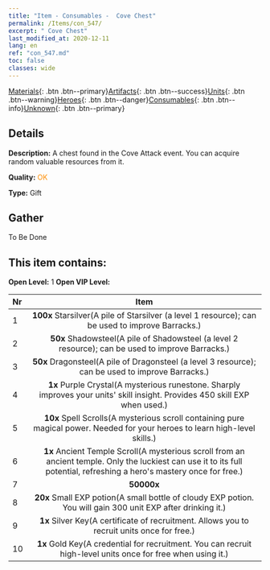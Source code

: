 ```yaml
---
title: "Item - Consumables -  Cove Chest"
permalink: /Items/con_547/
excerpt: " Cove Chest"
last_modified_at: 2020-12-11
lang: en
ref: "con_547.md"
toc: false
classes: wide
---
```

 [Materials](/Items/){: .btn .btn--primary}[Artifacts](/Items/Artifacts/){: .btn .btn--success}[Units](/Items/Units/){: .btn .btn--warning}[Heroes](/Items/Heroes/){: .btn .btn--danger}[Consumables](/Items/Consumables/){: .btn .btn--info}[Unknown](/Items/Unknown/){: .btn .btn--primary}

## Details
 **Description:** A chest found in the Cove Attack event. You can acquire random valuable resources from it.

 **Quality:** <span style="color: #FF8C00">OK</span>

 **Type:** Gift

## Gather

  To Be Done

## This item contains:

 **Open Level:** 1
 **Open VIP Level:** 

  | Nr |      Item    |
  |:---|:------------:|
  | 1 |  **100x** Starsilver(A pile of Starsilver (a level 1 resource); can be used to improve Barracks.) | 
  | 2 |  **50x** Shadowsteel(A pile of Shadowsteel (a level 2 resource); can be used to improve Barracks.) | 
  | 3 |  **50x** Dragonsteel(A pile of Dragonsteel (a level 3 resource); can be used to improve Barracks.) | 
  | 4 |  **1x** Purple Crystal(A mysterious runestone. Sharply improves your units' skill insight. Provides 450 skill EXP when used.) | 
  | 5 |  **10x** Spell Scrolls(A mysterious scroll containing pure magical power. Needed for your heroes to learn high-level skills.) | 
  | 6 |  **1x** Ancient Temple Scroll(A mysterious scroll from an ancient temple. Only the luckiest can use it to its full potential, refreshing a hero's mastery once for free.) | 
  | 7 |  **50000x** <i class="fas fa-coins"/> | 
  | 8 |  **20x** Small EXP potion(A small bottle of cloudy EXP potion. You will gain 300 unit EXP after drinking it.) | 
  | 9 |  **1x** Silver Key(A certificate of recruitment. Allows you to recruit units once for free.) | 
  | 10 |  **1x** Gold Key(A credential for recruitment. You can recruit high-level units once for free when using it.) | 
